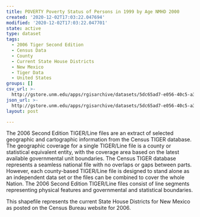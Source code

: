 ```yaml
---
title: POVERTY Poverty Status of Persons in 1999 by Age NMHD 2000
created: '2020-12-02T17:03:22.047694'
modified: '2020-12-02T17:03:22.047701'
state: active
type: dataset
tags:
  - 2006 Tiger Second Edition
  - Census Data
  - County
  - Current State House Districts
  - New Mexico
  - Tiger Data
  - United States
groups: []
csv_url: >-
  http://gstore.unm.edu/apps/rgisarchive/datasets/5dc65ad7-e056-40c5-a3f4-d5987b0de9ed/nmh233data868869382_sth_view.derived.csv
json_url: >-
  http://gstore.unm.edu/apps/rgisarchive/datasets/5dc65ad7-e056-40c5-a3f4-d5987b0de9ed/nmh233data868869382_sth_view.derived.json
layout: post

---
```

The 2006 Second Edition TIGER/Line files are an extract of selected geographic and cartographic information from the Census TIGER database.  The geographic coverage for a single TIGER/Line file is a county or statistical equivalent entity, with the coverage area based on the latest available governmental unit boundaries. The Census TIGER database represents a seamless national file with no overlaps or gaps between parts.  However, each county-based TIGER/Line file is designed to stand alone as an independent data set or the files can be combined to cover the whole Nation.  The 2006 Second Edition  TIGER/Line files consist of line segments representing physical features and governmental and statistical boundaries.  

This shapefile represents the current State House Districts for New Mexico as posted on the Census Bureau website for 2006.
